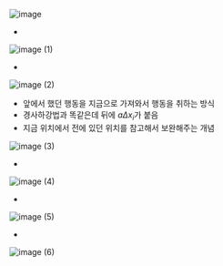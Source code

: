![image](https://github.com/user-attachments/assets/5af1fc5b-8af7-4063-b7f5-2dfddd96f288)


- 

![image (1)](https://github.com/user-attachments/assets/ab2654be-6680-4303-8ec6-40a841f165f3)

- 

![image (2)](https://github.com/user-attachments/assets/aad6180e-a2a3-47a4-a405-524412d45170)


- 앞에서 했던 행동을 지금으로 가져와서 행동을 취하는 방식
- 경사하강법과  똑같은데 뒤에  $a\Delta x_i$가 붙음
- 지금 위치에서 전에 있던 위치를 참고해서 보완해주는 개념

![image (3)](https://github.com/user-attachments/assets/2277b0ad-ef89-464c-bba0-e215001bd874)

- 

![image (4)](https://github.com/user-attachments/assets/69a3187f-9c8e-4bee-a240-052b3d7c8bd6)

- 

![image (5)](https://github.com/user-attachments/assets/4eb0cce9-3c3d-4751-aafd-c6fb134eb151)

- 

![image (6)](https://github.com/user-attachments/assets/b0ebac0b-1ac8-4a6c-8af7-3e2e3e3088a0)